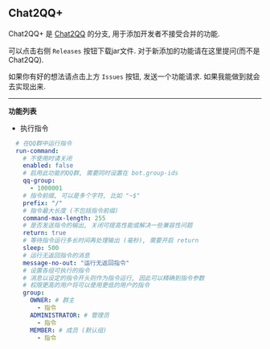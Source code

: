 ## Chat2QQ+
Chat2QQ+ 是 [Chat2QQ](https://github.com/DreamVoid/Chat2QQ) 的分支, 用于添加开发者不接受合并的功能. 

可以点击右侧 `Releases` 按钮下载jar文件. 对于新添加的功能请在这里提问(而不是Chat2QQ). 

如果你有好的想法请点击上方 `Issues` 按钮, 发送一个功能请求. 如果我能做到就会去实现出来. 

---

**功能列表**
- 执行指令
```yaml
  # 在QQ群中运行指令
  run-command:
    # 不使用时请关闭
    enabled: false
    # 启用此功能的QQ群, 需要同时设置在 bot.group-ids
    qq-group:
      - 1000001
    # 指令前缀, 可以是多个字符, 比如 "~$"
    prefix: "/"
    # 指令最大长度 (不包括指令前缀)
    command-max-length: 255
    # 是否发送指令的输出, 关闭可提高性能或解决一些兼容性问题
    return: true
    # 等待指令运行多长时间再处理输出 (毫秒), 需要开启 return
    sleep: 500
    # 运行无返回指令的消息
    message-no-out: "运行无返回指令"
    # 设置各组可执行的指令
    # 消息以设定的指令开头则作为指令运行, 因此可以精确到指令参数
    # 权限更高的用户将可以使用更低的用户的指令
    group:
      OWNER: # 群主
        - 指令
      ADMINISTRATOR: # 管理员
        - 指令
      MEMBER: # 成员 (默认组)
        - 指令
```
